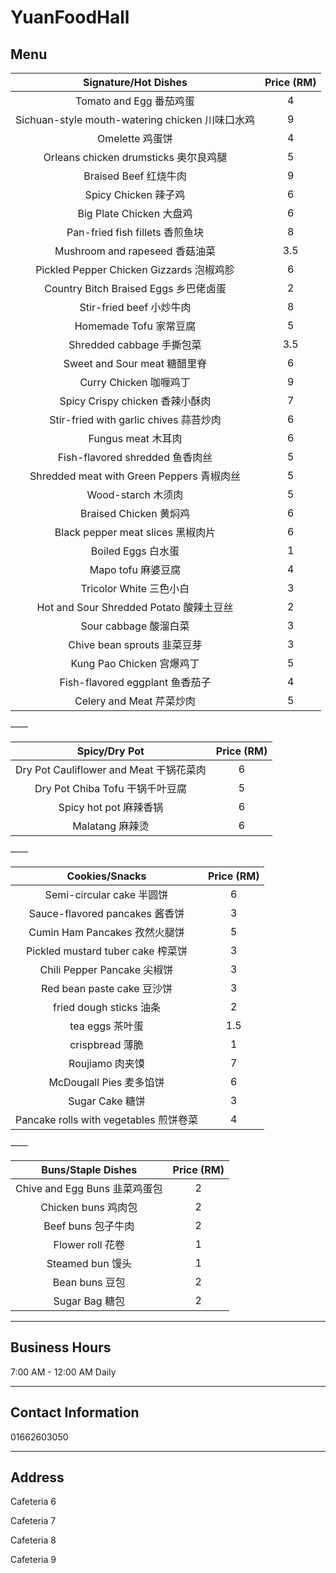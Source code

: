 # YuanFoodHall

## Menu

|              Signature/Hot Dishes               | Price (RM) |
| :---------------------------------------------: | :--------: |
|             Tomato and Egg 番茄鸡蛋             |     4      |
| Sichuan-style mouth-watering chicken 川味口水鸡 |     9      |
|                 Omelette 鸡蛋饼                 |     4      |
|      Orleans chicken drumsticks 奥尔良鸡腿      |     5      |
|              Braised Beef 红烧牛肉              |     9      |
|              Spicy Chicken 辣子鸡               |     6      |
|            Big Plate Chicken 大盘鸡             |     6      |
|         Pan-fried fish fillets 香煎鱼块         |     8      |
|         Mushroom and rapeseed 香菇油菜          |    3.5     |
|    Pickled Pepper Chicken Gizzards 泡椒鸡胗     |     6      |
|      Country Bitch Braised Eggs 乡巴佬卤蛋      |     2      |
|            Stir-fried beef 小炒牛肉             |     8      |
|             Homemade Tofu 家常豆腐              |     5      |
|            Shredded cabbage 手撕包菜            |    3.5     |
|          Sweet and Sour meat 糖醋里脊           |     6      |
|             Curry Chicken 咖喱鸡丁              |     9      |
|         Spicy Crispy chicken 香辣小酥肉         |     7      |
|     Stir-fried with garlic chives 蒜苔炒肉      |     6      |
|               Fungus meat 木耳肉                |     6      |
|         Fish-flavored shredded 鱼香肉丝         |     5      |
|    Shredded meat with Green Peppers 青椒肉丝    |     5      |
|               Wood-starch 木须肉                |     5      |
|             Braised Chicken 黄焖鸡              |     6      |
|        Black pepper meat slices 黑椒肉片        |     6      |
|               Boiled Eggs 白水蛋                |     1      |
|               Mapo tofu 麻婆豆腐                |     4      |
|             Tricolor White 三色小白             |     3      |
|     Hot and Sour Shredded Potato 酸辣土豆丝     |     2      |
|              Sour cabbage 酸溜白菜              |     3      |
|           Chive bean sprouts 韭菜豆芽           |     3      |
|            Kung Pao Chicken 宫爆鸡丁            |     5      |
|         Fish-flavored eggplant 鱼香茄子         |     4      |
|            Celery and Meat 芹菜炒肉             |     5      |

——

|              Spicy/Dry Pot              | Price (RM) |
| :-------------------------------------: | :--------: |
| Dry Pot Cauliflower and Meat 干锅花菜肉 |     6      |
|     Dry Pot Chiba Tofu 干锅千叶豆腐     |     5      |
|         Spicy hot pot 麻辣香锅          |     6      |
|             Malatang 麻辣烫             |     6      |

——

|             Cookies/Snacks             | Price (RM) |
| :------------------------------------: | :--------: |
|       Semi-circular cake 半圆饼        |     6      |
|     Sauce-flavored pancakes 酱香饼     |     3      |
|     Cumin Ham Pancakes 孜然火腿饼      |     5      |
|   Pickled mustard tuber cake 榨菜饼    |     3      |
|      Chili Pepper Pancake 尖椒饼       |     3      |
|       Red bean paste cake 豆沙饼       |     3      |
|        fried dough sticks 油条         |     2      |
|            tea eggs 茶叶蛋             |    1.5     |
|            crispbread 薄脆             |     1      |
|            Roujiamo 肉夹馍             |     7      |
|        McDougall Pies 麦多馅饼         |     6      |
|            Sugar Cake 糖饼             |     3      |
| Pancake rolls with vegetables 煎饼卷菜 |     4      |

——

|      Buns/Staple Dishes       | Price (RM) |
| :---------------------------: | :--------: |
| Chive and Egg Buns 韭菜鸡蛋包 |     2      |
|      Chicken buns 鸡肉包      |     2      |
|      Beef buns 包子牛肉       |     2      |
|       Flower roll 花卷        |     1      |
|       Steamed bun 馒头        |     1      |
|        Bean buns 豆包         |     2      |
|        Sugar Bag 糖包         |     2      |

---

## Business Hours

7:00 AM - 12:00 AM Daily

---

## Contact Information

01662603050

---

## Address

Cafeteria 6

Cafeteria 7

Cafeteria 8

Cafeteria 9
